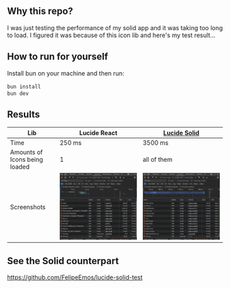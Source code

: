 ## Why this repo?

I was just testing the performance of my solid app and it was taking too long to load.
I figured it was because of this icon lib and here's my test result...

## How to run for yourself
Install bun on your machine and then run:
```console
bun install
bun dev
```

## Results

|Lib|Lucide React|[Lucide Solid](https://github.com/FelipeEmos/lucide-solid-test)|
|---|---|---|
|Time| 250 ms | 3500 ms |
|Amounts of Icons being loaded|1|all of them|
|Screenshots|![REACT](/docs/react.png)|![SOLID](/docs/solid.png)|

## See the Solid counterpart
https://github.com/FelipeEmos/lucide-solid-test
